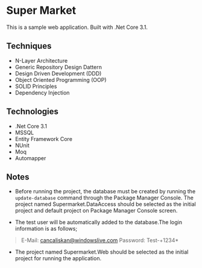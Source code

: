 
# Super Market
This is a sample web application. Built with .Net Core 3.1.

## Techniques

-   N-Layer Architecture
-   Generic Repository Design Dattern
-   Design Driven Development (DDD)
-   Object Oriented Programming (OOP)
-   SOLID Principles
-   Dependency Injection

## Technologies

-   .Net Core 3.1
-   MSSQL
-   Entity Framework Core
-   NUnit
-   Moq
-  Automapper

## Notes

-   Before running the project, the database must be created by running the `update-database` command through the Package Manager Console. The project named Supermarket.DataAccess should be selected as the initial project and default project on Package Manager Console screen.

- The test user will be automatically added to the database.The login information is as follows;

> E-Mail: cancaliskan@windowslive.com 
> Password: Test-+1234*
    
-   The project named Supermarket.Web should be selected as the initial project for running the application.
    
